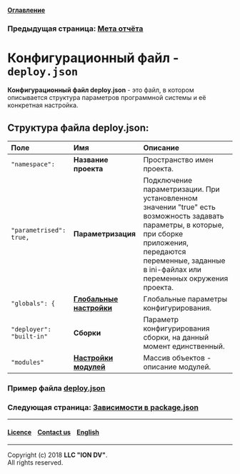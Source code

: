 #### [Оглавление](/docs/ru/index.md)

### Предыдущая страница: [Мета отчёта](/docs/ru/2_system_description/metadata_structure/meta_report/meta_report.md)

# Конфигурационный файл - `deploy.json`

**Конфигурационный файл deploy.json** - это файл, в котором описывается структура параметров программной системы и её конкретная настройка.

## Структура файла deploy.json: 

|   Поле        |   Имя    | Описание      |
|:-------------|:--------|:-------------|
| `"namespace":`   |  **Название проекта**  | Пространство имен проекта.  |
| `"parametrised": true,`| **Параметризация**   | Подключение параметризации. При установленном значении "true" есть возможность задавать параметры, в которые, при сборке приложения, передаются переменные, заданные в ini-файлах или переменных окружения проекта.   |
| `"globals": {`     |  [**Глобальные настройки**](/docs/ru/2_system_description/platform_configuration/deploy_globals.md)  | Глобальные параметры конфигурирования.   |
| `"deployer": "built-in"`    | **Сборки**   | Параметр конфигурирования сборки, на данный момент единственный.  |
| `"modules"`     |  [**Настройки модулей**](/docs/ru/2_system_description/platform_configuration/deploy_modules.md)  | Массив объектов - описание модулей.  |

### Пример файла [deploy.json](/docs/ru/2_system_description/platform_configuration/deploy_ex.md)

### Следующая страница: [Зависимости в package.json](/docs/ru/2_system_description/platform_configuration/package.md)

--------------------------------------------------------------------------  


 #### [Licence](/LICENSE) &ensp;  [Contact us](https://iondv.com/portal/contacts) &ensp;  [English](/docs/en/2_system_description/platform_configuration/deploy.md)   &ensp;
<div><img src="https://mc.iondv.com/watch/local/docs/framework" style="position:absolute; left:-9999px;" height=1 width=1 alt="iondv metrics"></div>
 
 --------------------------------------------------------------------------  

Copyright (c) 2018 **LLC "ION DV"**.  
All rights reserved. 